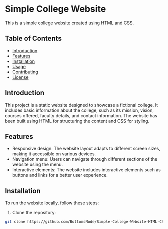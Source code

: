 # Simple College Website

This is a simple college website created using HTML and CSS.

## Table of Contents

- [Introduction](#introduction)
- [Features](#features)
- [Installation](#installation)
- [Usage](#usage)
- [Contributing](#contributing)
- [License](#license)

## Introduction

This project is a static website designed to showcase a fictional college. It includes basic information about the college, such as its mission, vision, courses offered, faculty details, and contact information. The website has been built using HTML for structuring the content and CSS for styling.

## Features

- Responsive design: The website layout adapts to different screen sizes, making it accessible on various devices.
- Navigation menu: Users can navigate through different sections of the website using the menu.
- Interactive elements: The website includes interactive elements such as buttons and links for a better user experience.

## Installation

To run the website locally, follow these steps:

1. Clone the repository:

```bash
git clone https://github.com/BottomsNode/Simple-College-Website-HTML-CSS
